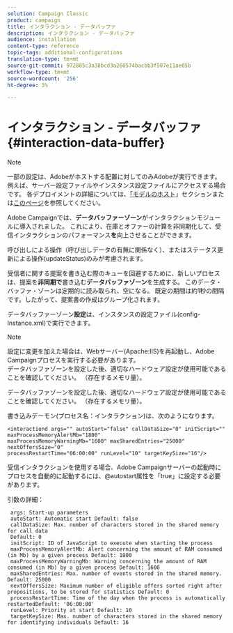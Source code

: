 ```yaml
---
solution: Campaign Classic
product: campaign
title: インタラクション - データバッファ
description: インタラクション - データバッファ
audience: installation
content-type: reference
topic-tags: additional-configurations
translation-type: tm+mt
source-git-commit: 972885c3a38bcd3a260574bacbb3f507e11ae05b
workflow-type: tm+mt
source-wordcount: '256'
ht-degree: 3%

---
```



# インタラクション - データバッファ{#interaction-data-buffer}

>[!NOTE]
>
>一部の設定は、Adobeがホストする配置に対してのみAdobeが実行できます。 例えば、サーバー設定ファイルやインスタンス設定ファイルにアクセスする場合です。 各デプロイメントの詳細については、[「モデルのホスト](../../installation/using/hosting-models.md)」セクションまたは[このページ](../../installation/using/capability-matrix.md)を参照してください。

Adobe Campaignでは、**データバッファーゾーン**&#x200B;がインタラクションモジュールに導入されました。 これにより、在庫とオファーの計算を非同期化して、受信インタラクションのパフォーマンス&#x200B;**を**&#x200B;向上させることができます。

呼び出しによる操作（呼び出しデータの有無に関係なく）、またはステータス更新による操作(updateStatus)のみが考慮されます。

受信者に関する提案を書き込む際のキューを回避するために、新しいプロセスは、提案を&#x200B;**非同期で**&#x200B;書き込む&#x200B;**データバッファゾーン**&#x200B;を生成する。 このデータ・バッファ・ゾーンは定期的に読み取られ、空になる。 既定の期間は約1秒の間隔です。したがって、提案書の作成はグループ化されます。

データバッファーゾーン&#x200B;**設定**&#x200B;は、インスタンスの設定ファイル(config-Instance.xml)で実行できます。

>[!NOTE]
>
>設定に変更を加えた場合は、Webサーバー(Apache:IIS)を再起動し、Adobe Campaignプロセスを実行する必要があります。\
>データバッファゾーンを設定した後、適切なハードウェア設定が使用可能であることを確認してください。 （存在するメモリ量）。

データバッファゾーンを設定した後、適切なハードウェア設定が使用可能であることを確認してください。 （存在するメモリ量）。

書き込みデーモン(プロセス名：インタラクション)は、次のようになります。

```
<interactiond args="" autoStart="false" callDataSize="0" initScript="" maxProcessMemoryAlertMb="1800"
maxProcessMemoryWarningMb="1600" maxSharedEntries="25000" nextOffersSize="0"
processRestartTime="06:00:00" runLevel="10" targetKeySize="16"/>
```

受信インタラクションを使用する場合、Adobe Campaignサーバーの起動時にプロセスを自動的に起動するには、@autostart属性を「true」に設定する必要があります。

引数の詳細：

```
 args: Start-up parameters 
 autoStart: Automatic start Default: false 
 callDataSize: Max. number of characters stored in the shared memory for call data
 Default: 0 
 initScript: ID of JavaScript to execute when starting the process 
 maxProcessMemoryAlertMb: Alert concerning the amount of RAM consumed (in Mb) by a given process Default: 1800 
 maxProcessMemoryWarningMb: Warning concerning the amount of RAM consumed (in Mb) by a given process Default: 1600 
 maxSharedEntries: Max. number of events stored in the shared memory. Default: 25000 
 nextOffersSize: Maximum number of eligible offers sorted right after propositions, to be stored for statistics Default: 0 
 processRestartTime: Time of the day when the process is automatically restartedDefault: '06:00:00' 
 runLevel: Priority at start Default: 10 
 targetKeySize: Max. number of characters stored in the shared memory for identifying individuals Default: 16 
```

